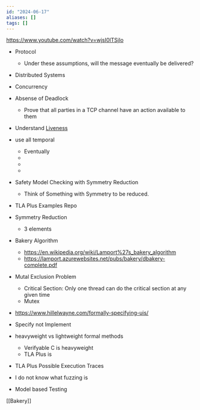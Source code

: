 ```yaml
---
id: "2024-06-17"
aliases: []
tags: []
---
```



https://www.youtube.com/watch?v=wjsI0lTSjIo
- Protocol
    - Under these assumptions, will the message eventually be delivered?

- Distributed Systems
- Concurrency
- Absense of Deadlock
    - Prove that all parties in a TCP channel have an action available to them


- Understand [Liveness](https://www.hillelwayne.com/post/fairness/)
- use all temporal
    - Eventually
    - 
    - 
    - 
- Safety Model Checking with Symmetry Reduction
    - Think of Something with Symmetry to be reduced.
- TLA Plus Examples Repo
- Symmetry Reduction
    - 3 elements

- Bakery Algorithm
    - https://en.wikipedia.org/wiki/Lamport%27s_bakery_algorithm
    - https://lamport.azurewebsites.net/pubs/bakery/dbakery-complete.pdf
- Mutal Exclusion Problem
    - Critical Section: Only one thread can do the critical section at any given time
    - Mutex

- https://www.hillelwayne.com/formally-specifying-uis/

- Specify not Implement
- heavyweight vs lightweight formal methods
    - Verifyable C is heavyweight
    - TLA Plus is  

- TLA Plus Possible Execution Traces
- I do not know what fuzzing is
- Model based Testing

[[Bakery]]
